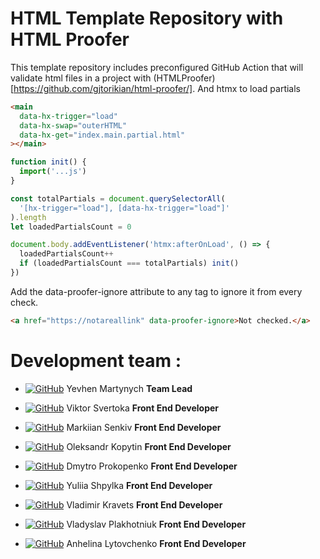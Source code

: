 # HTML Template Repository with HTML Proofer

This template repository includes preconfigured GitHub Action that will validate html files in a project with (HTMLProofer)[https://github.com/gjtorikian/html-proofer/].
And htmx to load partials

```html
<main
  data-hx-trigger="load"
  data-hx-swap="outerHTML"
  data-hx-get="index.main.partial.html"
></main>
```

```js
function init() {
  import('...js')
}

const totalPartials = document.querySelectorAll(
  '[hx-trigger="load"], [data-hx-trigger="load"]'
).length
let loadedPartialsCount = 0

document.body.addEventListener('htmx:afterOnLoad', () => {
  loadedPartialsCount++
  if (loadedPartialsCount === totalPartials) init()
})
```

Add the data-proofer-ignore attribute to any tag to ignore it from every check.

```html
<a href="https://notareallink" data-proofer-ignore>Not checked.</a>
```

# Development team :

- [![GitHub](https://img.shields.io/badge/GitHub-100000?style=for-the-badge&logo=github&logoColor=white)](https://github.com/yevhenmartynych)
  Yevhen Martynych **Team Lead**

- [![GitHub](https://img.shields.io/badge/GitHub-100000?style=for-the-badge&logo=github&logoColor=white)](https://github.com/ViktorSvertoka)
  Viktor Svertoka **Front End Developer**

- [![GitHub](https://img.shields.io/badge/GitHub-100000?style=for-the-badge&logo=github&logoColor=white)](https://github.com/MarkiianSenkiv)
  Markiian Senkiv **Front End Developer**
- [![GitHub](https://img.shields.io/badge/GitHub-100000?style=for-the-badge&logo=github&logoColor=white)](https://github.com/prohodec)
  Oleksandr Kopytin **Front End Developer**

- [![GitHub](https://img.shields.io/badge/GitHub-100000?style=for-the-badge&logo=github&logoColor=white)](https://github.com/micromoleckula)
  Dmytro Prokopenko **Front End Developer**

- [![GitHub](https://img.shields.io/badge/GitHub-100000?style=for-the-badge&logo=github&logoColor=white)](https://github.com/yuliiashpylkatestqa)
  Yuliia Shpylka **Front End Developer**

- [![GitHub](https://img.shields.io/badge/GitHub-100000?style=for-the-badge&logo=github&logoColor=white)](https://github.com/KravetsVA)
  Vladimir Kravets **Front End Developer**

- [![GitHub](https://img.shields.io/badge/GitHub-100000?style=for-the-badge&logo=github&logoColor=white)](https://github.com/hola2005)
  Vladyslav Plakhotniuk **Front End Developer**

- [![GitHub](https://img.shields.io/badge/GitHub-100000?style=for-the-badge&logo=github&logoColor=white)](https://github.com/Lytovchenkoo)
  Anhelina Lytovchenko **Front End Developer**
